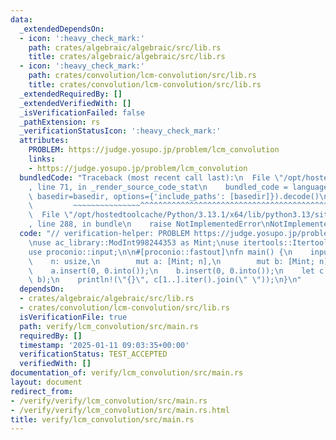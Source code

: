 ```yaml
---
data:
  _extendedDependsOn:
  - icon: ':heavy_check_mark:'
    path: crates/algebraic/algebraic/src/lib.rs
    title: crates/algebraic/algebraic/src/lib.rs
  - icon: ':heavy_check_mark:'
    path: crates/convolution/lcm-convolution/src/lib.rs
    title: crates/convolution/lcm-convolution/src/lib.rs
  _extendedRequiredBy: []
  _extendedVerifiedWith: []
  _isVerificationFailed: false
  _pathExtension: rs
  _verificationStatusIcon: ':heavy_check_mark:'
  attributes:
    PROBLEM: https://judge.yosupo.jp/problem/lcm_convolution
    links:
    - https://judge.yosupo.jp/problem/lcm_convolution
  bundledCode: "Traceback (most recent call last):\n  File \"/opt/hostedtoolcache/Python/3.13.1/x64/lib/python3.13/site-packages/onlinejudge_verify/documentation/build.py\"\
    , line 71, in _render_source_code_stat\n    bundled_code = language.bundle(stat.path,\
    \ basedir=basedir, options={'include_paths': [basedir]}).decode()\n          \
    \         ~~~~~~~~~~~~~~~^^^^^^^^^^^^^^^^^^^^^^^^^^^^^^^^^^^^^^^^^^^^^^^^^^^^^^^^^^^^^^^^^^\n\
    \  File \"/opt/hostedtoolcache/Python/3.13.1/x64/lib/python3.13/site-packages/onlinejudge_verify/languages/rust.py\"\
    , line 288, in bundle\n    raise NotImplementedError\nNotImplementedError\n"
  code: "// verification-helper: PROBLEM https://judge.yosupo.jp/problem/lcm_convolution\n\
    \nuse ac_library::ModInt998244353 as Mint;\nuse itertools::Itertools;\nuse lcm_convolution::lcm_convolution;\n\
    use proconio::input;\n\n#[proconio::fastout]\nfn main() {\n    input! {\n    \
    \    n: usize,\n        mut a: [Mint; n],\n        mut b: [Mint; n],\n    }\n\
    \    a.insert(0, 0.into());\n    b.insert(0, 0.into());\n    let c = lcm_convolution(a,\
    \ b);\n    println!(\"{}\", c[1..].iter().join(\" \"));\n}\n"
  dependsOn:
  - crates/algebraic/algebraic/src/lib.rs
  - crates/convolution/lcm-convolution/src/lib.rs
  isVerificationFile: true
  path: verify/lcm_convolution/src/main.rs
  requiredBy: []
  timestamp: '2025-01-11 09:03:35+00:00'
  verificationStatus: TEST_ACCEPTED
  verifiedWith: []
documentation_of: verify/lcm_convolution/src/main.rs
layout: document
redirect_from:
- /verify/verify/lcm_convolution/src/main.rs
- /verify/verify/lcm_convolution/src/main.rs.html
title: verify/lcm_convolution/src/main.rs
---
```


